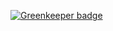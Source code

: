 
[![Greenkeeper badge](https://badges.greenkeeper.io/schul-cloud/version-info.svg)](https://greenkeeper.io/)
